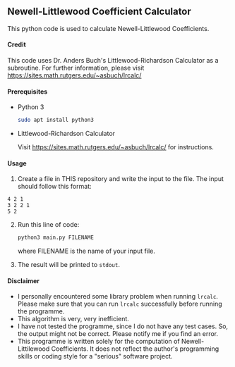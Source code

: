 ## Newell-Littlewood Coefficient Calculator

This python code is used to calculate Newell-Littlewood Coefficients.

#### Credit

This code uses Dr. Anders Buch's Littlewood-Richardson Calculator as a subroutine. For further information, please visit https://sites.math.rutgers.edu/~asbuch/lrcalc/

 

#### Prerequisites

- Python 3

  ```bash
  sudo apt install python3
  ```

- Littlewood-Richardson Calculator

  Visit https://sites.math.rutgers.edu/~asbuch/lrcalc/ for instructions.

#### Usage

1. Create a file in THIS repository and write the input to the file. The input should follow this format:
```
4 2 1
3 2 2 1
5 2
```

2. Run this line of code:

   ```bash
   python3 main.py FILENAME
   ```

   where FILENAME is the name of your input file.

3. The result will be printed to `stdout`.

#### Disclaimer


- I personally encountered some library problem when running `lrcalc`. Please make sure that you can run `lrcalc` successfully before running the programme.
- This algorithm is very, very inefficient.
- I have not tested the programme, since I do not have any test cases. So, the output might not be correct. Please notify me if you find an error.
- This programme is written solely for the computation of Newell-Littilewood Coefficients. It does not reflect the author's programming skills or coding style for a "serious" software project.

